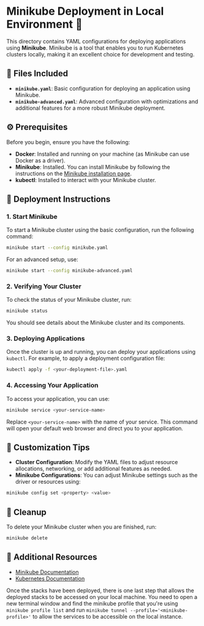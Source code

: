# Minikube Deployment in Local Environment 🚀

This directory contains YAML configurations for deploying applications using **Minikube**. Minikube is a tool that enables you to run Kubernetes clusters locally, making it an excellent choice for development and testing.

## 📂 Files Included

- **`minikube.yaml`**: Basic configuration for deploying an application using Minikube.
- **`minikube-advanced.yaml`**: Advanced configuration with optimizations and additional features for a more robust Minikube deployment.

## ⚙️ Prerequisites

Before you begin, ensure you have the following:

- **Docker**: Installed and running on your machine (as Minikube can use Docker as a driver).
- **Minikube**: Installed. You can install Minikube by following the instructions on the [Minikube installation page](https://minikube.sigs.k8s.io/docs/start/).
- **kubectl**: Installed to interact with your Minikube cluster.

## 🚀 Deployment Instructions

### 1. Start Minikube

To start a Minikube cluster using the basic configuration, run the following command:

```bash
minikube start --config minikube.yaml
```

For an advanced setup, use:

```bash
minikube start --config minikube-advanced.yaml
```

### 2. Verifying Your Cluster

To check the status of your Minikube cluster, run:

```bash
minikube status
```

You should see details about the Minikube cluster and its components.

### 3. Deploying Applications

Once the cluster is up and running, you can deploy your applications using `kubectl`. For example, to apply a deployment configuration file:

```bash
kubectl apply -f <your-deployment-file>.yaml
```

### 4. Accessing Your Application

To access your application, you can use:

```bash
minikube service <your-service-name>
```

Replace `<your-service-name>` with the name of your service. This command will open your default web browser and direct you to your application.

## 🔧 Customization Tips

- **Cluster Configuration**: Modify the YAML files to adjust resource allocations, networking, or add additional features as needed.
- **Minikube Configurations**: You can adjust Minikube settings such as the driver or resources using:

```bash
minikube config set <property> <value>
```

## 🧹 Cleanup

To delete your Minikube cluster when you are finished, run:

```bash
minikube delete
```

## 📄 Additional Resources

- [Minikube Documentation](https://minikube.sigs.k8s.io/docs/)
- [Kubernetes Documentation](https://kubernetes.io/docs/)

Once the stacks have been deployed, there is one last step that allows the deployed stacks to be accessed on your local machine. You need to open a new terminal window and find the minikube profile that you're using `minikube profile list` and run `minikube tunnel --profile='<minikube-profile>'` to allow the services to be accessible on the local instance.
